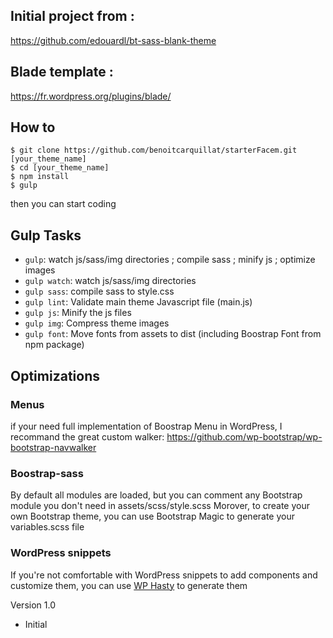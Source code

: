 ## Initial project from :

https://github.com/edouardl/bt-sass-blank-theme


## Blade template :

https://fr.wordpress.org/plugins/blade/


## How to
    $ git clone https://github.com/benoitcarquillat/starterFacem.git [your_theme_name]
    $ cd [your_theme_name]
    $ npm install
    $ gulp

then you can start coding


## Gulp Tasks
- `gulp`: watch js/sass/img directories ; compile sass ; minify js ; optimize images
- `gulp watch`: watch js/sass/img directories
- `gulp sass`: compile sass to style.css
- `gulp lint`: Validate main theme Javascript file (main.js)
- `gulp js`: Minify the js files
- `gulp img`: Compress theme images
- `gulp font`:  Move fonts from assets to dist (including Boostrap Font from npm package)


## Optimizations
### Menus
if your need full implementation of Boostrap Menu in WordPress, I recommand the great custom walker: https://github.com/wp-bootstrap/wp-bootstrap-navwalker
### Boostrap-sass
By default all modules are loaded, but you can comment any Bootstrap module you don't need in assets/scss/style.scss
Morover, to create your own Bootstrap theme, you can use Bootstrap Magic to generate your variables.scss file
### WordPress snippets
If you're not comfortable with WordPress snippets to add components and customize them, you can use [WP Hasty](https://www.wp-hasty.com/) to generate them

Version 1.0
- Initial

